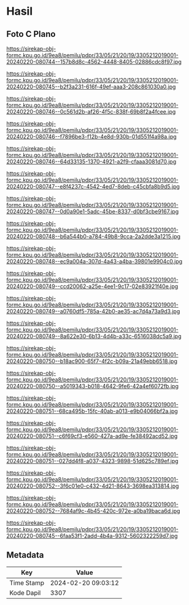 # Hasil

## Foto C Plano

https://sirekap-obj-formc.kpu.go.id/9ea8/pemilu/pdpr/33/05/21/20/19/3305212019001-20240220-080744--157b8d8c-4562-4448-8405-02886cdc8f97.jpg

https://sirekap-obj-formc.kpu.go.id/9ea8/pemilu/pdpr/33/05/21/20/19/3305212019001-20240220-080745--b2f3a231-616f-49ef-aaa3-208c861030a0.jpg

https://sirekap-obj-formc.kpu.go.id/9ea8/pemilu/pdpr/33/05/21/20/19/3305212019001-20240220-080746--0c561d2b-af26-4f5c-838f-69b8f2a4fcee.jpg

https://sirekap-obj-formc.kpu.go.id/9ea8/pemilu/pdpr/33/05/21/20/19/3305212019001-20240220-080746--f7896be3-f12b-4e8d-930b-01d551f4a98a.jpg

https://sirekap-obj-formc.kpu.go.id/9ea8/pemilu/pdpr/33/05/21/20/19/3305212019001-20240220-080746--64d33135-1370-4921-a2f9-cfaaa3081d70.jpg

https://sirekap-obj-formc.kpu.go.id/9ea8/pemilu/pdpr/33/05/21/20/19/3305212019001-20240220-080747--e8f4237c-4542-4ed7-8deb-c45cbfa8b9d5.jpg

https://sirekap-obj-formc.kpu.go.id/9ea8/pemilu/pdpr/33/05/21/20/19/3305212019001-20240220-080747--0d0a90e1-5adc-45be-8337-d0bf3cbe9167.jpg

https://sirekap-obj-formc.kpu.go.id/9ea8/pemilu/pdpr/33/05/21/20/19/3305212019001-20240220-080748--b6a544b0-a784-49b8-9cca-2a2dde3a1215.jpg

https://sirekap-obj-formc.kpu.go.id/9ea8/pemilu/pdpr/33/05/21/20/19/3305212019001-20240220-080748--ec9a004a-307d-4a43-a4ba-39801e9904c0.jpg

https://sirekap-obj-formc.kpu.go.id/9ea8/pemilu/pdpr/33/05/21/20/19/3305212019001-20240220-080749--ccd20062-a25e-4ee1-9c17-02e83921f40e.jpg

https://sirekap-obj-formc.kpu.go.id/9ea8/pemilu/pdpr/33/05/21/20/19/3305212019001-20240220-080749--a0760df5-785a-42b0-ae35-ac7d4a73a9d3.jpg

https://sirekap-obj-formc.kpu.go.id/9ea8/pemilu/pdpr/33/05/21/20/19/3305212019001-20240220-080749--8a622e30-6b13-4d4b-a33c-6516038dc5a9.jpg

https://sirekap-obj-formc.kpu.go.id/9ea8/pemilu/pdpr/33/05/21/20/19/3305212019001-20240220-080750--b18ac900-65f7-4f2c-b09a-21a49ebb6518.jpg

https://sirekap-obj-formc.kpu.go.id/9ea8/pemilu/pdpr/33/05/21/20/19/3305212019001-20240220-080750--a5019343-b018-4642-9fe6-42a4ef6072fb.jpg

https://sirekap-obj-formc.kpu.go.id/9ea8/pemilu/pdpr/33/05/21/20/19/3305212019001-20240220-080751--68ca495b-15fc-40ab-a013-e9b04066bf2a.jpg

https://sirekap-obj-formc.kpu.go.id/9ea8/pemilu/pdpr/33/05/21/20/19/3305212019001-20240220-080751--c6f69cf3-e560-427a-ad9e-fe38492acd52.jpg

https://sirekap-obj-formc.kpu.go.id/9ea8/pemilu/pdpr/33/05/21/20/19/3305212019001-20240220-080751--027dd4f8-a037-4323-9898-51d625c789ef.jpg

https://sirekap-obj-formc.kpu.go.id/9ea8/pemilu/pdpr/33/05/21/20/19/3305212019001-20240220-080752--3f6c01e0-c432-4d21-8643-3698ea313814.jpg

https://sirekap-obj-formc.kpu.go.id/9ea8/pemilu/pdpr/33/05/21/20/19/3305212019001-20240220-080752--7684af9c-4b45-420c-972e-a0ba19baca6d.jpg

https://sirekap-obj-formc.kpu.go.id/9ea8/pemilu/pdpr/33/05/21/20/19/3305212019001-20240220-080745--6faa53f1-2add-4b4a-9312-5602322259d7.jpg


## Metadata

| Key        | Value               |
| ---------- | ------------------- |
| Time Stamp | 2024-02-20 09:03:12 |
| Kode Dapil | 3307                |



